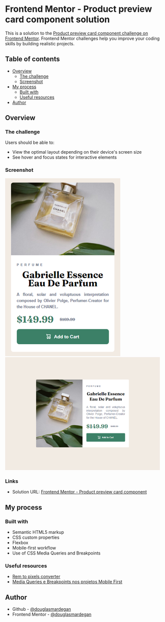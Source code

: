 # Frontend Mentor - Product preview card component solution

This is a solution to the [Product preview card component challenge on Frontend Mentor](https://www.frontendmentor.io/challenges/product-preview-card-component-GO7UmttRfa). Frontend Mentor challenges help you improve your coding skills by building realistic projects. 

## Table of contents

- [Overview](#overview)
  - [The challenge](#the-challenge)
  - [Screenshot](#screenshot)
- [My process](#my-process)
  - [Built with](#built-with)
  - [Useful resources](#useful-resources)
- [Author](#author)

## Overview

### The challenge

Users should be able to:

- View the optimal layout depending on their device's screen size
- See hover and focus states for interactive elements

### Screenshot

![Screenshot mobile design](./screenshots/screenshot_mobile_design.png)
![Screenshot design design](./screenshots/screenshot_desktop_design.png)

### Links

- Solution URL: [Frontend Mentor - Product preview card component](https://www.frontendmentor.io/challenges/product-preview-card-component-GO7UmttRfa/hub/product-preview-card-component-solution-using-flexbox-mobile-first-32oBXJnWES)

## My process

### Built with

- Semantic HTML5 markup
- CSS custom properties
- Flexbox
- Mobile-first workflow
- Use of CSS Media Queries and Breakpoints

### Useful resources

- [Rem to pixels converter](https://nekocalc.com/rem-to-px-converter) 
- [Media Queries e Breakpoints nos projetos Mobile First](https://blog.apiki.com/media-queries-breakpoints-projetos-mobile-first/)

## Author

- Github - [@douglasmardegan](https://github.com/douglasmardegan)
- Frontend Mentor - [@douglasmardegan](https://www.frontendmentor.io/profile/douglasmardegan)


